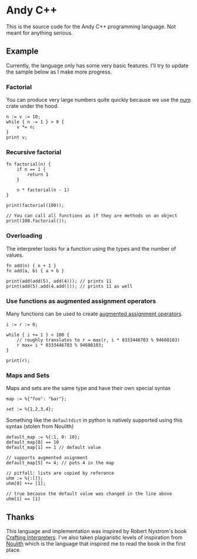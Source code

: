 # Andy C++

This is the source code for the Andy C++ programming language. Not meant for anything serious.

## Example

Currently, the language only has some very basic features. I'll try to update the sample below as I make more progress.

### Factorial

You can produce very large numbers quite quickly because we use the [num](https://docs.rs/num/latest/num/) crate under
the hood.

```ndc
n := v := 10;
while { n -= 1 } > 0 {
    v *= n;
}
print v;
```

### Recursive factorial

```ndc
fn factorial(n) {
    if n == 1 {
        return 1
    } 
    
    n * factorial(n - 1)
}

print(factorial(100));

// You can call all functions as if they are methods on an object
print(100.factorial());

```

### Overloading

The interpreter looks for a function using the types and the number of values.

```ndc
fn add(n) { n + 1 }
fn add(a, b) { a + b }

print(add(add(5), add(4))); // prints 11
print(add(5).add(4.add())); // prints 11 as well
```

### Use functions as augmented assignment operators

Many functions can be used to
create [augmented assignment operators](https://blog.vero.site/post/noulith#augmented-assignment).

```ndc
i := r := 0;

while { i += 1 } < 100 {
    // roughly translates to r = max(r, i * 8333446703 % 94608103)
    r max= i * 8333446703 % 94608103;
}

print(r);
```

### Maps and Sets

Maps and sets are the same type and have their own special syntax

```ndc
map := %{"foo": "bar"};

set := %{1,2,3,4};
```

Something like the `defaultdict` in python is natively supported using this syntax (stolen from Noulith)

```ndc
default_map := %{:1, 0: 10};
default_map[0] == 10
default_map[1] == 1 // default value

// supports augmented asignment
default_map[5] += 4; // puts 4 in the map

// pitfall: lists are copied by reference
uhm := %{:[]};
uhm[0] ++= [1];

// true because the default value was changed in the line above
uhm[1] == [1] 
```

## Thanks

This language and implementation was inspired by Robert Nystrom's
book [Crafting Interpreters](https://craftinginterpreters.com/). I've also taken
plagiaristic levels of inspiration from [Noulith](https://github.com/betaveros/noulith) which is the language that
inspired me to read the book in the
first place.
